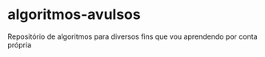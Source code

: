 # algoritmos-avulsos
Repositório de algoritmos para diversos fins que vou aprendendo por conta própria
